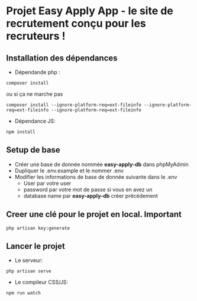 # Projet Easy Apply App - le site de recrutement conçu pour les recruteurs !

## Installation des dépendances
- Dépendande php : 
``` 
composer install 
``` 
ou si ça ne marche pas 
``` 
composer install --ignore-platform-req=ext-fileinfo --ignore-platform-req=ext-fileinfo --ignore-platform-req=ext-fileinfo
```
- Dépendance JS: 
``` 
npm install 
```

## Setup de base 
- Créer une base de donnée nommée **easy-apply-db** dans phpMyAdmin
- Dupliquer le .env.example et le nommer .env
- Modifier les informations de base de donnée suivante dans le .env
  - User par votre user
  - password par votre mot de passe si vous en avez un
  - database name par **easy-apply-db** créer précédement

## Creer une clé pour le projet en local. Important
``` 
php artisan key:generate 
```

## Lancer le projet 
- Le serveur: 
``` 
php artisan serve 
```
- Le compileur CSS/JS: 
``` 
npm run watch
```